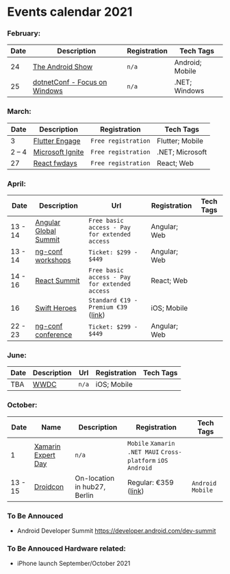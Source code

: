 # Events calendar 2021

### February:
|Date|Description|Registration|Tech Tags|
|----|-----------|------------|---------|
|24|[The Android Show](https://landing.google.com/theandroidshow/)|`n/a`|Android; Mobile|
|25|[dotnetConf - Focus on Windows](https://channel9.msdn.com/Events/dotnetConf/Focus-on-Windows)|`n/a`|.NET; Windows|

### March:
|Date|Description|Registration|Tech Tags|
|----|-----------|------------|---------|
|3|[Flutter Engage](https://events.flutter.dev/)|`Free registration`|Flutter; Mobile|
|2 – 4|[Microsoft Ignite](https://myignite.microsoft.com/home)|`Free registration`|.NET; Microsoft|
|27|[React fwdays](https://fwdays.com/en/event/react-fwdays-2021)|`Free registration`|React; Web|

### April:
|Date|Description|Url|Registration|Tech Tags|
|----|-----------|---|------------|---------|
|13 - 14|[Angular Global Summit](https://angular.geekle.us/)|`Free basic access - Pay for extended access`|Angular; Web|
|13 - 14|[ng-conf workshops](https://www.2021.ng-conf.org/)|`Ticket: $299 - $449`|Angular; Web|
|14 - 16|[React Summit](https://remote.reactsummit.com/)|`Free basic access - Pay for extended access`|React; Web|
|16|[Swift Heroes](https://swiftheroes.com/2021/)|`Standard €19 - Premium €39` ([link](https://pretix.eu/advento/SH2021/))|iOS; Mobile|
|22 - 23|[ng-conf conference](https://www.2021.ng-conf.org/)|`Ticket: $299 - $449`|Angular; Web|

### June:
|Date|Description|Url|Registration|Tech Tags|
|----|-----------|---|------------|---------|
|TBA|[WWDC](https://developer.apple.com/wwdc21/)|`n/a`|iOS; Mobile|

### October:
|Date|Name|Description|Registration|Tech Tags|
|----|-----------|---|------------|---------|
|1|[Xamarin Expert Day](https://xamexpertday.com/)|`n/a`|`Mobile` `Xamarin` `.NET MAUI` `Cross-platform` `iOS` `Android`|
|13 - 15| [Droidcon](https://www.berlin.droidcon.com)|On-location in hub27, Berlin|Regular: €359 ([link](https://www.eventbrite.co.uk/e/droidcon-berlin-2021-tickets-109795597588))|`Android` `Mobile`|


### To Be Annouced
- Android Developer Summit https://developer.android.com/dev-summit

### To Be Annouced Hardware related:
- iPhone launch September/October 2021
